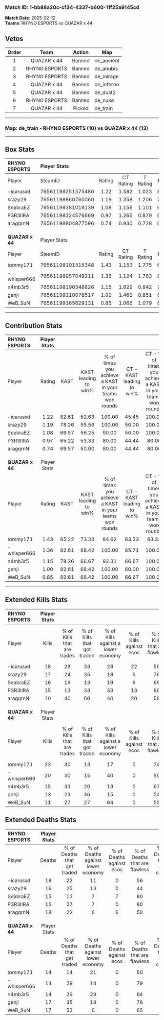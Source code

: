 ### Match ID: 1-bb88a20c-cf34-4337-b600-11f25a9145cd  
**Match Date**: 2025-02-12  
**Teams**: RHYNO ESPORTS vs QUAZAR x 44  

## Vetos  

| Order | Team | Action | Map |
| :---: | :--: | :----: | --- |
| 1 | QUAZAR x 44 | Banned | de_ancient |
| 2 | RHYNO ESPORTS | Banned | de_anubis |
| 3 | RHYNO ESPORTS | Banned | de_mirage |
| 4 | QUAZAR x 44 | Banned | de_inferno |
| 5 | QUAZAR x 44 | Banned | de_dust2 |
| 6 | RHYNO ESPORTS | Banned | de_nuke |
| 7 | QUAZAR x 44 | Picked | de_train |

---  

### **Map**: de_train - RHYNO ESPORTS (10) vs QUAZAR x 44 (13)  
---  

## Box Stats  

| **RHYNO ESPORTS** | Player Stats      |        |           |          |       |       |       |         |        |      |     |
| :- | :- | :-: | :-: | :-: | :-: | :-: | :-: | :-: | :-: | :-: | :-: |
| Player            | SteamID           | Rating | CT Rating | T Rating | KAST  |  ADR  | Kills | Assists | Deaths | K/D  | HS% |
| -icarusxd         | 76561198251575480 |  1.22  |   1.582   |  1.023   | 82.61 | 83.7  |  18   |    7    |   18   | 1.00 | 50  |
| krazy29           | 76561198860760060 |  1.19  |   1.358   |  1.206   | 78.26 | 83.7  |  17   |    5    |   16   | 1.06 | 52  |
| SeabraEZ          | 76561198381018139 |  1.08  |   1.156   |  1.101   | 69.57 | 72.8  |  16   |    5    |   15   | 1.07 | 81  |
| P3R3IIRA          | 76561198324576669 |  0.97  |   1.265   |  0.879   | 65.22 | 64.8  |  15   |    2    |   15   | 1.00 | 26  |
| aragqrnN          | 76561198804877596 |  0.74  |   0.930   |  0.728   | 69.57 | 59.7  |  10   |    5    |   18   | 0.56 | 30  |
|                   |                   |        |           |          |       |       |       |         |        |      |     |
|                   |                   |        |           |          |       |       |       |         |        |      |     |
|                   |                   |        |           |          |       |       |       |         |        |      |     |
| **QUAZAR x 44**   | Player Stats      |        |           |          |       |       |       |         |        |      |     |
| Player            | SteamID           | Rating | CT Rating | T Rating | KAST  |  ADR  | Kills | Assists | Deaths | K/D  | HS% |
| tommy171          | 76561198101515348 |  1.43  |   1.153   |  1.775   | 65.22 | 105.1 |  23   |    4    |   14   | 1.64 | 26  |
| -whisper666       | 76561198957049211 |  1.36  |   1.124   |  1.763   | 82.61 | 81.7  |  20   |    2    |   14   | 1.43 | 50  |
| n4mb3r5           | 76561198190348826 |  1.15  |   1.629   |  0.842   | 78.26 | 76.3  |  15   |    7    |   14   | 1.07 | 53  |
| gehji             | 76561199110078517 |  1.00  |   1.462   |  0.851   | 82.61 | 67.1  |  13   |    7    |   17   | 0.76 | 61  |
| WeB_SuN           | 76561199165629131 |  0.85  |   1.066   |  1.079   | 82.61 | 46.7  |  11   |    5    |   17   | 0.65 | 54  |
---  

## Contribution Stats  

| **RHYNO ESPORTS** | Player Stats |       |                      |                                                        |                           |                                                             |                          |                                                            |
| :- | :-: | :-: | :-: | :-: | :-: | :-: | :-: | :-: |
| Player            |    Rating    | KAST  | KAST leading to win% | % of times you achieve a KAST in your teams won rounds | CT - KAST leading to win% | CT - % of times you achieve a KAST in your teams won rounds | T - KAST leading to win% | T - % of times you achieve a KAST in your teams won rounds |
| -icarusxd         |     1.22     | 82.61 |        52.63         |                         100.00                         |           45.45           |                           100.00                            |          62.50           |                           100.00                           |
| krazy29           |     1.19     | 78.26 |        55.56         |                         100.00                         |           50.00           |                           100.00                            |          62.50           |                           100.00                           |
| SeabraEZ          |     1.08     | 69.57 |        56.25         |                         90.00                          |           50.00           |                           100.00                            |          66.67           |                           80.00                            |
| P3R3IIRA          |     0.97     | 65.22 |        53.33         |                         80.00                          |           44.44           |                            80.00                            |          66.67           |                           80.00                            |
| aragqrnN          |     0.74     | 69.57 |        50.00         |                         80.00                          |           44.44           |                            80.00                            |          57.14           |                           80.00                            |
|                   |              |       |                      |                                                        |                           |                                                             |                          |                                                            |
|                   |              |       |                      |                                                        |                           |                                                             |                          |                                                            |
|                   |              |       |                      |                                                        |                           |                                                             |                          |                                                            |
| **QUAZAR x 44**   | Player Stats |       |                      |                                                        |                           |                                                             |                          |                                                            |
| Player            |    Rating    | KAST  | KAST leading to win% | % of times you achieve a KAST in your teams won rounds | CT - KAST leading to win% | CT - % of times you achieve a KAST in your teams won rounds | T - KAST leading to win% | T - % of times you achieve a KAST in your teams won rounds |
| tommy171          |     1.43     | 65.22 |        73.33         |                         84.62                          |           83.33           |                            83.33                            |          66.67           |                           85.71                            |
| -whisper666       |     1.36     | 82.61 |        68.42         |                         100.00                         |           85.71           |                           100.00                            |          58.33           |                           100.00                           |
| n4mb3r5           |     1.15     | 78.26 |        66.67         |                         92.31                          |           66.67           |                           100.00                            |          66.67           |                           85.71                            |
| gehji             |     1.00     | 82.61 |        68.42         |                         100.00                         |           60.00           |                           100.00                            |          77.78           |                           100.00                           |
| WeB_SuN           |     0.85     | 82.61 |        68.42         |                         100.00                         |           66.67           |                           100.00                            |          70.00           |                           100.00                           |
---  

## Extended Kills Stats  

| **RHYNO ESPORTS** | Player Stats |                            |                            |                                    |                         |                              |                                 |                                       |                    |           |
| :- | :-: | :-: | :-: | :-: | :-: | :-: | :-: | :-: | :-: | :-: |
| Player            |    Kills     | % of Kills that are trades | % of Kills that got traded | % of Kills against a lower economy | % of Kills against ecos | % of Kills that are flawless | % of Kills that are close duels | % of Kills that are assisted by flash | Pistol Round Kills | AWP Kills |
| -icarusxd         |      18      |             28             |             33             |                 28                 |           22            |              50              |                0                |                   0                   |         1          |     0     |
| krazy29           |      17      |             24             |             35             |                 18                 |            6            |              76              |                0                |                   6                   |         3          |     3     |
| SeabraEZ          |      16      |             19             |             13             |                 19                 |            6            |              69              |                6                |                   0                   |         5          |     0     |
| P3R3IIRA          |      15      |             13             |             33             |                 33                 |           13            |              80              |                7                |                   0                   |         0          |     0     |
| aragqrnN          |      10      |             40             |             60             |                 40                 |           20            |              50              |                0                |                   0                   |         0          |     0     |
|                   |              |                            |                            |                                    |                         |                              |                                 |                                       |                    |           |
|                   |              |                            |                            |                                    |                         |                              |                                 |                                       |                    |           |
|                   |              |                            |                            |                                    |                         |                              |                                 |                                       |                    |           |
| **QUAZAR x 44**   | Player Stats |                            |                            |                                    |                         |                              |                                 |                                       |                    |           |
| Player            |    Kills     | % of Kills that are trades | % of Kills that got traded | % of Kills against a lower economy | % of Kills against ecos | % of Kills that are flawless | % of Kills that are close duels | % of Kills that are assisted by flash | Pistol Round Kills | AWP Kills |
| tommy171          |      23      |             30             |             13             |                 17                 |            0            |              74              |                0                |                   9                   |         3          |    12     |
| -whisper666       |      20      |             30             |             15             |                 40                 |            0            |              50              |                0                |                  10                   |         1          |     0     |
| n4mb3r5           |      15      |             33             |             20             |                 13                 |            0            |              67              |               13                |                   0                   |         1          |     0     |
| gehji             |      13      |             23             |             46             |                 15                 |            0            |              54              |                8                |                   0                   |         1          |     0     |
| WeB_SuN           |      11      |             27             |             27             |                 64                 |            0            |              55              |                0                |                   0                   |         1          |     0     |
## Extended Deaths Stats  

| **RHYNO ESPORTS** | Player Stats |                             |                                   |                          |                               |                            |                           |               |
| :- | :-: | :-: | :-: | :-: | :-: | :-: | :-: | :-: |
| Player            |    Deaths    | % of Deaths that get traded | % of Deaths against lower economy | % of Deaths against ecos | % of Deaths that are flawless | % of Deaths that are close | % of Deaths while blinded | Deaths to AWP |
| -icarusxd         |      18      |             22              |                11                 |            0             |              56               |             0              |             6             |       1       |
| krazy29           |      16      |             25              |                13                 |            0             |              44               |             0              |             0             |       3       |
| SeabraEZ          |      15      |             13              |                 7                 |            7             |              80               |             7              |             7             |       3       |
| P3R3IIRA          |      15      |             27              |                 7                 |            0             |              80               |             0              |             7             |       3       |
| aragqrnN          |      18      |             22              |                 6                 |            6             |              50               |             11             |             6             |       2       |
|                   |              |                             |                                   |                          |                               |                            |                           |               |
|                   |              |                             |                                   |                          |                               |                            |                           |               |
|                   |              |                             |                                   |                          |                               |                            |                           |               |
| **QUAZAR x 44**   | Player Stats |                             |                                   |                          |                               |                            |                           |               |
| Player            |    Deaths    | % of Deaths that get traded | % of Deaths against lower economy | % of Deaths against ecos | % of Deaths that are flawless | % of Deaths that are close | % of Deaths while blinded | Deaths to AWP |
| tommy171          |      14      |             14              |                21                 |            0             |              50               |             7              |             7             |       2       |
| -whisper666       |      14      |             29              |                14                 |            0             |              79               |             0              |             0             |       0       |
| n4mb3r5           |      14      |             29              |                29                 |            0             |              64               |             0              |             0             |       0       |
| gehji             |      17      |             35              |                18                 |            0             |              76               |             6              |             0             |       0       |
| WeB_SuN           |      17      |             53              |                 6                 |            0             |              65               |             0              |             0             |       1       |
